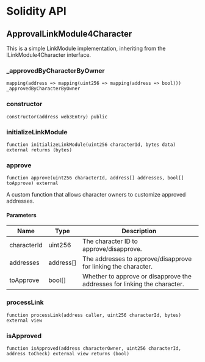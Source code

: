 # Solidity API

## ApprovalLinkModule4Character

This is a simple LinkModule implementation, inheriting from the ILinkModule4Character interface.

### _approvedByCharacterByOwner

```solidity
mapping(address => mapping(uint256 => mapping(address => bool))) _approvedByCharacterByOwner
```

### constructor

```solidity
constructor(address web3Entry) public
```

### initializeLinkModule

```solidity
function initializeLinkModule(uint256 characterId, bytes data) external returns (bytes)
```

### approve

```solidity
function approve(uint256 characterId, address[] addresses, bool[] toApprove) external
```

A custom function that allows character owners to customize approved addresses.

#### Parameters

| Name | Type | Description |
| ---- | ---- | ----------- |
| characterId | uint256 | The character ID to approve/disapprove. |
| addresses | address[] | The addresses to approve/disapprove for linking the character. |
| toApprove | bool[] | Whether to approve or disapprove the addresses for linking the character. |

### processLink

```solidity
function processLink(address caller, uint256 characterId, bytes) external view
```

### isApproved

```solidity
function isApproved(address characterOwner, uint256 characterId, address toCheck) external view returns (bool)
```

